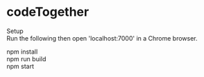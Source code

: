 # codeTogether

Setup<br />
Run the following then open 'localhost:7000' in a Chrome browser.<br />

npm install<br />
npm run build<br />
npm start<br />
